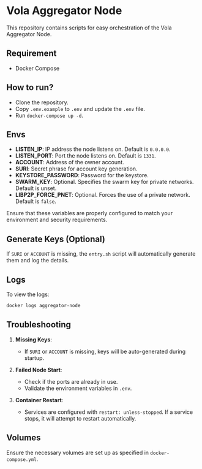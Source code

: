 # Vola Aggregator Node

This repository contains scripts for easy orchestration of the Vola Aggregator Node.

## Requirement

- Docker Compose

## How to run?

- Clone the repository.
- Copy `.env.example` to `.env` and update the `.env` file.
- Run `docker-compose up -d`.

## Envs

- **LISTEN_IP**: IP address the node listens on. Default is `0.0.0.0`.
- **LISTEN_PORT**: Port the node listens on. Default is `1331`.
- **ACCOUNT**: Address of the owner account.
- **SURI**: Secret phrase for account key generation.
- **KEYSTORE_PASSWORD**: Password for the keystore.
- **SWARM_KEY**: Optional. Specifies the swarm key for private networks. Default is unset.
- **LIBP2P_FORCE_PNET**: Optional. Forces the use of a private network. Default is `false`.

Ensure that these variables are properly configured to match your environment and security requirements.

## Generate Keys (Optional)

If `SURI` or `ACCOUNT` is missing, the `entry.sh` script will automatically generate them and log the details.

## Logs

To view the logs:

```bash
docker logs aggregator-node
```

## Troubleshooting

1. **Missing Keys**:
   - If `SURI` or `ACCOUNT` is missing, keys will be auto-generated during startup.
   
2. **Failed Node Start**:
   - Check if the ports are already in use.
   - Validate the environment variables in `.env`.

3. **Container Restart**:
   - Services are configured with `restart: unless-stopped`. If a service stops, it will attempt to restart automatically.

## Volumes

Ensure the necessary volumes are set up as specified in `docker-compose.yml`.